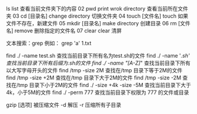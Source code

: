 ls	list	查看当前文件夹下的内容
02	pwd	print wrok directory	查看当前所在文件夹
03	cd [目录名]	change directory	切换文件夹
04	touch [文件名]	touch	如果文件不存在，新建文件
05	mkdir [目录名]	make directory	创建目录
06	rm [文件名]	remove	删除指定的文件名
07	clear	clear	清屏


文本搜索：grep
例如：
grep 'a' 1.txt

find ./ -name test.sh	查找当前目录下所有名为test.sh的文件
find ./ -name '*.sh'	查找当前目录下所有后缀为.sh的文件
find ./ -name "[A-Z]*"	查找当前目录下所有以大写字母开头的文件
find /tmp -size 2M	查找在/tmp 目录下等于2M的文件
find /tmp -size +2M	查找在/tmp 目录下大于2M的文件
find /tmp -size -2M	查找在/tmp 目录下小于2M的文件
find ./ -size +4k -size -5M	查找当前目录下大于4k，小于5M的文件
find ./ -perm 777	查找当前目录下权限为 777 的文件或目录

gzip  [选项]  被压缩文件
-d	解压
-r	压缩所有子目录